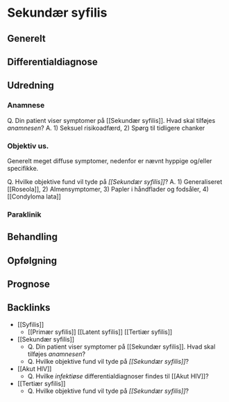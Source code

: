 # Sekundær syfilis
## Generelt


## Differentialdiagnose


## Udredning
### Anamnese
Q. Din patient viser symptomer på [[Sekundær syfilis]]. Hvad skal tilføjes *anamnesen*? 
A. 1) Seksuel risikoadfærd, 2) Spørg til tidligere chanker

### Objektiv us.
Generelt meget diffuse symptomer, nedenfor er nævnt hyppige og/eller specifikke.

Q. Hvilke objektive fund vil tyde på *[[Sekundær syfilis]]*? 
A. 1) Generaliseret [[Roseola]], 2) Almensymptomer, 3) Papler i håndflader og fodsåler, 4) [[Condyloma lata]]

### Paraklinik

## Behandling


## Opfølgning


## Prognose

## Backlinks
* [[Syfilis]]
	* [[Primær syfilis]]
[[Latent syfilis]]
[[Tertiær syfilis]]
* [[Sekundær syfilis]]
	* Q. Din patient viser symptomer på [[Sekundær syfilis]]. Hvad skal tilføjes *anamnesen*? 
	* Q. Hvilke objektive fund vil tyde på *[[Sekundær syfilis]]*? 
* [[Akut HIV]]
	* Q. Hvilke *infektiøse* differentialdiagnoser findes til [[Akut HIV]]?
* [[Tertiær syfilis]]
	* Q. Hvilke objektive fund vil tyde på *[[Sekundær syfilis]]*? 

<!-- #anki/tag/med/Infectious #anki/deck/Medicine #anki/tag/med/GP -->

<!-- {BearID:5379C3FE-5A7D-4E09-B974-7016ACEB5D5F-906-00001849EC890E3F} -->
